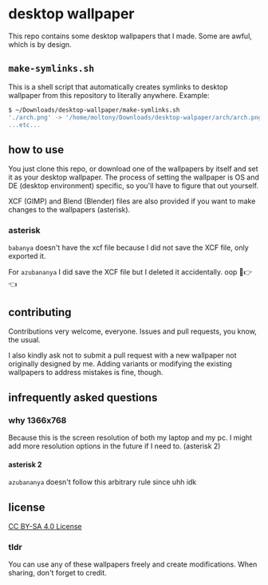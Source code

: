 # desktop wallpaper

This repo contains some desktop wallpapers that I made. Some are awful, which is
by design.

## `make-symlinks.sh`

This is a shell script that automatically creates symlinks to desktop wallpaper from
this repository to literally anywhere. Example:

```bash
$ ~/Downloads/desktop-wallpaper/make-symlinks.sh
'./arch.png' -> '/home/moltony/Downloads/desktop-walpaper/arch/arch.png
...etc...
```

## how to use

You just clone this repo, or download one of the wallpapers by itself and set it
as your desktop wallpaper. The process of setting the wallpaper is OS and DE
(desktop environment) specific, so you'll have to figure that out yourself.

XCF (GIMP) and Blend (Blender) files are also provided if you want to make
changes to the wallpapers (asterisk).

### asterisk

`babanya` doesn't have the xcf file because I did not save the XCF file, only
exported it.

For `azubananya` I did save the XCF file but I deleted it accidentally. oop 🥺👉👈

## contributing

Contributions very welcome, everyone. Issues and pull requests, you know, the usual.

I also kindly ask not to submit a pull request with a new wallpaper not originally
designed by me. Adding variants or modifying the existing wallpapers to address
mistakes is fine, though.

## infrequently asked questions

### why 1366x768

Because this is the screen resolution of both my laptop and my pc. I might add
more resolution options in the future if I need to. (asterisk 2)

#### asterisk 2

`azubananya` doesn't follow this arbitrary rule since uhh idk

## license

[CC BY-SA 4.0 License](http://creativecommons.org/licenses/by-sa/4.0/?ref=chooser-v1)

### tldr

You can use any of these wallpapers freely and create modifications. When
sharing, don't forget to credit.
